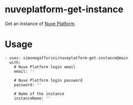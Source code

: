 # nuveplatform-get-instance

Get an instance of [Nuve Platform](https://nuveplatform.com).

# Usage
```
- uses: simonegaffurini/nuveplatform-get-instance@main
  with:
    # Nuve Platform login email
    email: ''

    # Nuve Platform login password
    password: ''

    # Name of the instance
    instanceName: ''

```